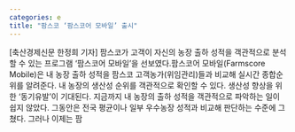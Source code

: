 ```yaml
---
categories: e
title: "팜스코 ‘팜스코어 모바일’ 출시"
---
```

[축산경제신문 한정희 기자] 팜스코가 고객이 자신의 농장 출하 성적을 객관적으로 분석할 수 있는 프로그램 ‘팜스코어 모바일’을 선보였다.팜스코어 모바일(Farmscore Mobile)은 내 농장 출하 성적을 팜스코 고객농가(위임관리)들과 비교해 실시간 종합순위를 알려준다. 내 농장의 생산성 순위를 객관적으로 확인할 수 있다. 생산성 향상을 위한 ‘동기유발’이 기대된다. 지금까지 내 농장의 출하 성적을 객관적으로 파악하는 일이 쉽지 않았다. 그동안은 전국 평균이나 일부 우수농장 성적과 비교해 판단하는 수준에 그쳤다. 그러나 이제는 팜